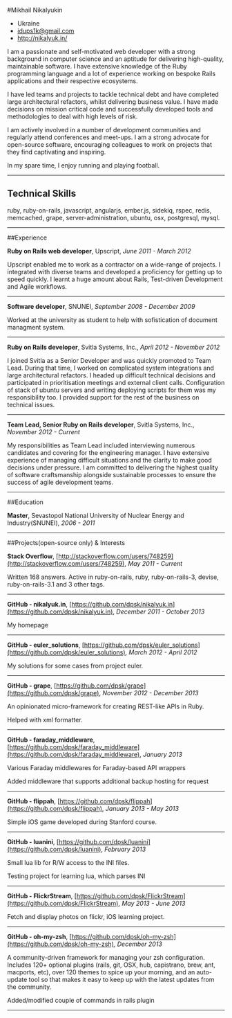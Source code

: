 
#Mikhail Nikalyukin
- Ukraine
- idups1k@gmail.com
- http://nikalyuk.in/


I am a passionate and self-motivated web developer with a strong background in computer science and an aptitude for delivering high-quality, maintainable software. I have extensive knowledge of the Ruby programming language and a lot of experience working on bespoke Rails applications and their respective ecosystems.

I have led teams and projects to tackle technical debt and have completed large architectural refactors, whilst delivering business value. I have made decisions on mission critical code and successfully developed tools and methodologies to deal with high levels of risk.

I am actively involved in a number of development communities and regularly attend conferences and meet-ups. I am a strong advocate for open-source software, encouraging colleagues to work on projects that they find captivating and inspiring.

In my spare time, I enjoy running and playing football.

---
## Technical Skills
ruby, ruby-on-rails, javascript, angularjs, ember.js, sidekiq, rspec, redis, memcached, grape, server-administration, ubuntu, osx, postgresql, mysql.

---
##Experience

**Ruby on Rails web developer**, Upscript, *June 2011 - March 2012*

Upscript enabled me to work as a contractor on a wide-range of projects. I integrated with diverse teams and developed a proficiency for getting up to speed quickly. I learnt a huge amount about Rails, Test-driven Development and Agile workflows.

---


**Software developer**, SNUNEI, *September 2008 - December 2009*



Worked at the university as student to help with sofistication of document managment system.


---

**Ruby on Rails developer**, Svitla Systems, Inc., *April 2012 - November 2012*

I joined Svitla as a Senior Developer and was quickly promoted to Team Lead. During that time, I worked on complicated system integrations and large architectural refactors. I headed up difficult technical decisions and participated in prioritisation meetings and external client calls. Configuration of stack of ubuntu servers and writing deploying scripts for them was my responsibility too. I provided support for the rest of the business on technical issues.



---

**Team Lead, Senior Ruby on Rails developer**, Svitla Systems, Inc., *November 2012 - Current*


My responsibilities as Team Lead included interviewing numerous candidates and covering for the engineering manager. I have extensive experience of managing difficult situations and the clarity to make good decisions under pressure. I am committed to delivering the highest quality of software craftsmanship alongside sustainable processes to ensure the success of agile development teams.


---

##Education

**Master**, Sevastopol National University of Nuclear Energy and Industry(SNUNEI), *2006 - 2011*


---


##Projects(open-source only) &amp; Interests

**Stack Overflow**, [http://stackoverflow.com/users/748259](http://stackoverflow.com/users/748259), *May 2011 - Current*


Written 168 answers.  Active in ruby-on-rails, ruby, ruby-on-rails-3, devise, ruby-on-rails-3.1 and 3 other tags.

---


**GitHub - nikalyuk.in**, [https://github.com/dpsk/nikalyuk.in](https://github.com/dpsk/nikalyuk.in), *December 2011 - October 2013*

My homepage

---

**GitHub - euler_solutions**, [https://github.com/dpsk/euler_solutions](https://github.com/dpsk/euler_solutions), *March 2012 - April 2012*

My solutions for some cases from project euler.


---

**GitHub - grape**, [https://github.com/dpsk/grape](https://github.com/dpsk/grape), *November 2012 - December 2013*


An opinionated micro-framework for creating REST-like APIs in Ruby.

Helped with xml formatter.

---

**GitHub - faraday_middleware**, [https://github.com/dpsk/faraday_middleware](https://github.com/dpsk/faraday_middleware), *January 2013*

Various Faraday middlewares for Faraday-based API wrappers

Added middleware that supports additional backup hosting for request

---

**GitHub - flippah**, [https://github.com/dpsk/flippah](https://github.com/dpsk/flippah), *January 2013 - May 2013*

Simple iOS game developed during Stanford course.

---

**GitHub - luanini**, [https://github.com/dpsk/luanini](https://github.com/dpsk/luanini), *February 2013*

Small lua lib for R/W access to the INI files.

Testing project for learning lua, which parses INI

---

**GitHub - FlickrStream**, [https://github.com/dpsk/FlickrStream](https://github.com/dpsk/FlickrStream), *May 2013 - June 2013*

Fetch and display photos on flickr, iOS learning project.

---

**GitHub - oh-my-zsh**, [https://github.com/dpsk/oh-my-zsh](https://github.com/dpsk/oh-my-zsh), *December 2013*

A community-driven framework for managing your zsh configuration. Includes 120+ optional plugins (rails, git, OSX, hub, capistrano, brew, ant, macports, etc), over 120 themes to spice up your morning, and an auto-update tool so that makes it easy to keep up with the latest updates from the community.

Added/modified couple of commands in rails plugin

---
